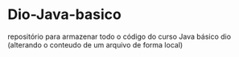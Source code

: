 # Dio-Java-basico
repositório para armazenar todo o código do curso Java básico dio 
(alterando o conteudo de um arquivo de forma local)
